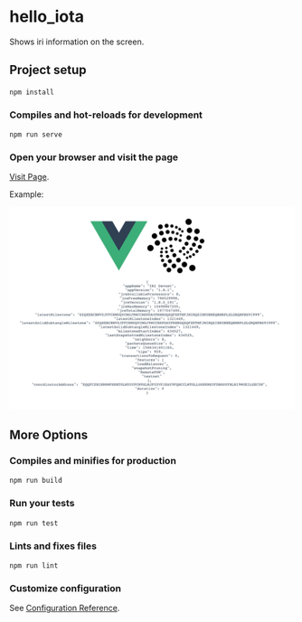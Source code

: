 # hello_iota

Shows iri information on the screen.
## Project setup
```
npm install
```

### Compiles and hot-reloads for development
```
npm run serve
```

### Open your browser and visit the page
[Visit Page](http://localhost:8080/).


Example:

![app](./docs/assets/app.png)



## More Options

### Compiles and minifies for production
```
npm run build
```

### Run your tests
```
npm run test
```

### Lints and fixes files
```
npm run lint
```

### Customize configuration
See [Configuration Reference](https://cli.vuejs.org/config/).
